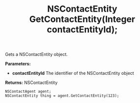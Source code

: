 ﻿---
uid: crmscript_ref_NSContactAgent_GetContactEntity
title: NSContactEntity GetContactEntity(Integer contactEntityId);
intellisense: NSContactAgent.GetContactEntity
keywords: NSContactAgent, GetContactEntity
so.topic: reference
---

Gets a NSContactEntity object.

**Parameters:**
 - **contactEntityId** The identifier of the NSContactEntity object

**Returns:** NSContactEntity

```crmscript
NSContactAgent agent;
NSContactEntity thing = agent.GetContactEntity(123);
```

